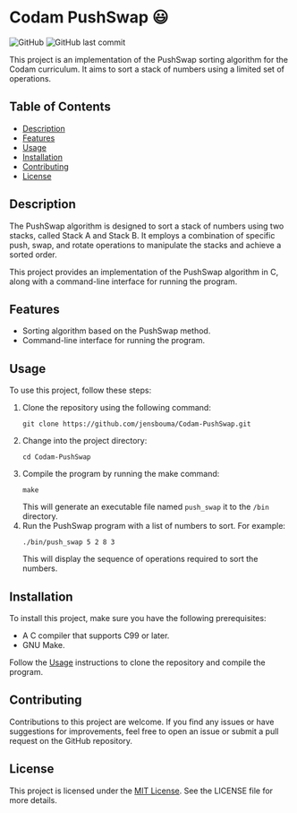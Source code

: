 # Codam PushSwap 😃

![GitHub](https://img.shields.io/github/license/jensbouma/Codam-PushSwap)
![GitHub last commit](https://img.shields.io/github/last-commit/jensbouma/Codam-PushSwap)

This project is an implementation of the PushSwap sorting algorithm for the Codam curriculum. It aims to sort a stack of numbers using a limited set of operations.

## Table of Contents

- [Description](#description)
- [Features](#features)
- [Usage](#usage)
- [Installation](#installation)
- [Contributing](#contributing)
- [License](#license)

## Description

The PushSwap algorithm is designed to sort a stack of numbers using two stacks, called Stack A and Stack B. It employs a combination of specific push, swap, and rotate operations to manipulate the stacks and achieve a sorted order.

This project provides an implementation of the PushSwap algorithm in C, along with a command-line interface for running the program.

## Features

- Sorting algorithm based on the PushSwap method.
- Command-line interface for running the program.

## Usage

To use this project, follow these steps:

1. Clone the repository using the following command:
   ```
   git clone https://github.com/jensbouma/Codam-PushSwap.git
   ```
2. Change into the project directory:
   ```
   cd Codam-PushSwap
   ```
3. Compile the program by running the make command:
   ```
   make
   ```
   This will generate an executable file named `push_swap` it to the `/bin` directory.
4. Run the PushSwap program with a list of numbers to sort. For example:
   ```
   ./bin/push_swap 5 2 8 3
   ```
   This will display the sequence of operations required to sort the numbers.

## Installation

To install this project, make sure you have the following prerequisites:

- A C compiler that supports C99 or later.
- GNU Make.

Follow the [Usage](#usage) instructions to clone the repository and compile the program.

## Contributing

Contributions to this project are welcome. If you find any issues or have suggestions for improvements, feel free to open an issue or submit a pull request on the GitHub repository.

## License

This project is licensed under the [MIT License](https://github.com/jensbouma/Codam-PushSwap/LICENSE). See the LICENSE file for more details.
